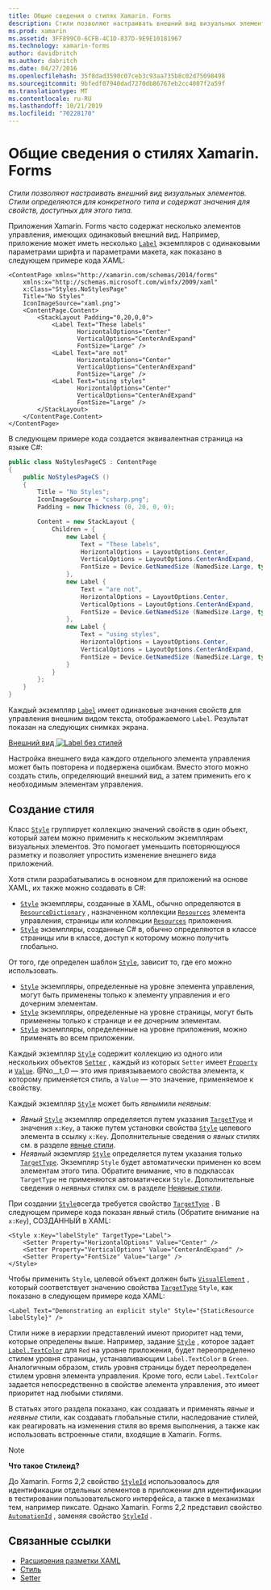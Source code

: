 ```yaml
---
title: Общие сведения о стилях Xamarin. Forms
description: Стили позволяют настраивать внешний вид визуальных элементов. Стили определяются для конкретного типа и содержат значения для свойств, доступных для этого типа.
ms.prod: xamarin
ms.assetid: 3FF899C0-6CFB-4C1D-837D-9E9E10181967
ms.technology: xamarin-forms
author: davidbritch
ms.author: dabritch
ms.date: 04/27/2016
ms.openlocfilehash: 35f8dad3590c07ceb3c93aa735b8c02d75098498
ms.sourcegitcommit: 9bfedf07940dad7270db86767eb2cc4007f2a59f
ms.translationtype: MT
ms.contentlocale: ru-RU
ms.lasthandoff: 10/21/2019
ms.locfileid: "70228170"
---
```

# <a name="introduction-to-xamarinforms-styles"></a>Общие сведения о стилях Xamarin. Forms

_Стили позволяют настраивать внешний вид визуальных элементов. Стили определяются для конкретного типа и содержат значения для свойств, доступных для этого типа._

Приложения Xamarin. Forms часто содержат несколько элементов управления, имеющих одинаковый внешний вид. Например, приложение может иметь несколько [`Label`](xref:Xamarin.Forms.Label) экземпляров с одинаковыми параметрами шрифта и параметрами макета, как показано в следующем примере кода XAML:

```xaml
<ContentPage xmlns="http://xamarin.com/schemas/2014/forms"
    xmlns:x="http://schemas.microsoft.com/winfx/2009/xaml"
    x:Class="Styles.NoStylesPage"
    Title="No Styles"
    IconImageSource="xaml.png">
    <ContentPage.Content>
        <StackLayout Padding="0,20,0,0">
            <Label Text="These labels"
                   HorizontalOptions="Center"
                   VerticalOptions="CenterAndExpand"
                   FontSize="Large" />
            <Label Text="are not"
                   HorizontalOptions="Center"
                   VerticalOptions="CenterAndExpand"
                   FontSize="Large" />
            <Label Text="using styles"
                   HorizontalOptions="Center"
                   VerticalOptions="CenterAndExpand"
                   FontSize="Large" />
        </StackLayout>
    </ContentPage.Content>
</ContentPage>
```

В следующем примере кода создается эквивалентная страница на языке C#:

```csharp
public class NoStylesPageCS : ContentPage
{
    public NoStylesPageCS ()
    {
        Title = "No Styles";
        IconImageSource = "csharp.png";
        Padding = new Thickness (0, 20, 0, 0);

        Content = new StackLayout {
            Children = {
                new Label {
                    Text = "These labels",
                    HorizontalOptions = LayoutOptions.Center,
                    VerticalOptions = LayoutOptions.CenterAndExpand,
                    FontSize = Device.GetNamedSize (NamedSize.Large, typeof(Label))
                },
                new Label {
                    Text = "are not",
                    HorizontalOptions = LayoutOptions.Center,
                    VerticalOptions = LayoutOptions.CenterAndExpand,
                    FontSize = Device.GetNamedSize (NamedSize.Large, typeof(Label))
                },
                new Label {
                    Text = "using styles",
                    HorizontalOptions = LayoutOptions.Center,
                    VerticalOptions = LayoutOptions.CenterAndExpand,
                    FontSize = Device.GetNamedSize (NamedSize.Large, typeof(Label))
                }
            }
        };
    }
}
```

Каждый экземпляр [`Label`](xref:Xamarin.Forms.Label) имеет одинаковые значения свойств для управления внешним видом текста, отображаемого `Label`. Результат показан на следующих снимках экрана.

[Внешний вид ![Label без стилей](introduction-images/no-styles.png)](introduction-images/no-styles-large.png#lightbox)

Настройка внешнего вида каждого отдельного элемента управления может быть повторена и подвержена ошибкам. Вместо этого можно создать стиль, определяющий внешний вид, а затем применить его к необходимым элементам управления.

## <a name="create-a-style"></a>Создание стиля

Класс [`Style`](xref:Xamarin.Forms.Style) группирует коллекцию значений свойств в один объект, который затем можно применить к нескольким экземплярам визуальных элементов. Это помогает уменьшить повторяющуюся разметку и позволяет упростить изменение внешнего вида приложений.

Хотя стили разрабатывались в основном для приложений на основе XAML, их также можно создавать в C#:

- [`Style`](xref:Xamarin.Forms.Style) экземпляры, созданные в XAML, обычно определяются в [`ResourceDictionary`](xref:Xamarin.Forms.ResourceDictionary) , назначенном коллекции [`Resources`](xref:Xamarin.Forms.VisualElement.Resources) элемента управления, страницы или коллекции [`Resources`](xref:Xamarin.Forms.Application.Resources) приложения.
- [`Style`](xref:Xamarin.Forms.Style) экземпляры, созданные C# в, обычно определяются в классе страницы или в классе, доступ к которому можно получить глобально.

От того, где определен шаблон [`Style`](xref:Xamarin.Forms.Style), зависит то, где его можно использовать.

- [`Style`](xref:Xamarin.Forms.Style) экземпляры, определенные на уровне элемента управления, могут быть применены только к элементу управления и его дочерним элементам.
- [`Style`](xref:Xamarin.Forms.Style) экземпляры, определенные на уровне страницы, могут быть применены только к странице и ее дочерним элементам.
- [`Style`](xref:Xamarin.Forms.Style) экземпляры, определенные на уровне приложения, можно применять во всем приложении.

Каждый экземпляр [`Style`](xref:Xamarin.Forms.Style) содержит коллекцию из одного или нескольких объектов [`Setter`](xref:Xamarin.Forms.Setter) , каждый из которых `Setter` имеет [`Property`](xref:Xamarin.Forms.Setter.Property) и [`Value`](xref:Xamarin.Forms.Setter.Value). @No__t_0 — это имя привязываемого свойства элемента, к которому применяется стиль, а `Value` — это значение, применяемое к свойству.

Каждый экземпляр [`Style`](xref:Xamarin.Forms.Style) может быть *явным*или *неявным*:

- *Явный* [`Style`](xref:Xamarin.Forms.Style) экземпляр определяется путем указания [`TargetType`](xref:Xamarin.Forms.Style.TargetType) и значения `x:Key`, а также путем установки свойства [`Style`](xref:Xamarin.Forms.NavigableElement.Style) целевого элемента в ссылку `x:Key`. Дополнительные сведения о *явных* стилях см. в разделе [явные стили](~/xamarin-forms/user-interface/styles/explicit.md).
- *Неявный* экземпляр [`Style`](xref:Xamarin.Forms.Style) определяется путем указания только [`TargetType`](xref:Xamarin.Forms.Style.TargetType). Экземпляр `Style` будет автоматически применен ко всем элементам этого типа. Обратите внимание, что в подклассах `TargetType` не применяются автоматически `Style`. Дополнительные сведения о *неявных* стилях см. в разделе [Неявные стили](~/xamarin-forms/user-interface/styles/implicit.md).

При создании [`Style`](xref:Xamarin.Forms.Style)всегда требуется свойство [`TargetType`](xref:Xamarin.Forms.Style.TargetType) . В следующем примере кода показан *явный* стиль (Обратите внимание на `x:Key`), СОЗДАННЫЙ в XAML:

```xaml
<Style x:Key="labelStyle" TargetType="Label">
    <Setter Property="HorizontalOptions" Value="Center" />
    <Setter Property="VerticalOptions" Value="CenterAndExpand" />
    <Setter Property="FontSize" Value="Large" />
</Style>
```

Чтобы применить `Style`, целевой объект должен быть [`VisualElement`](xref:Xamarin.Forms.VisualElement) , который соответствует значению свойства [`TargetType`](xref:Xamarin.Forms.Style.TargetType) `Style`, как показано в следующем примере кода XAML:

```xaml
<Label Text="Demonstrating an explicit style" Style="{StaticResource labelStyle}" />
```

Стили ниже в иерархии представлений имеют приоритет над теми, которые определены выше. Например, задание [`Style`](xref:Xamarin.Forms.Style) , которое задает [`Label.TextColor`](xref:Xamarin.Forms.Label.TextColor) для `Red` на уровне приложения, будет переопределено стилем уровня страницы, устанавливающим `Label.TextColor` в `Green`. Аналогичным образом, стиль уровня страницы будет переопределен стилем уровня элемента управления. Кроме того, если `Label.TextColor` задается непосредственно в свойстве элемента управления, это имеет приоритет над любыми стилями.

В статьях этого раздела показано, как создавать и применять *явные* и *неявные* стили, как создавать глобальные стили, наследование стилей, как реагировать на изменения стиля во время выполнения, а также как использовать встроенные стили, входящие в Xamarin. Forms.

> [!NOTE]
> **Что такое Стилеид?**
>
> До Xamarin. Forms 2,2 свойство [`StyleId`](xref:Xamarin.Forms.Element.StyleId) использовалось для идентификации отдельных элементов в приложении для идентификации в тестировании пользовательского интерфейса, а также в механизмах тем, например пиксате. Однако Xamarin. Forms 2,2 представил свойство [`AutomationId`](xref:Xamarin.Forms.Element.AutomationId) , заменяя свойство [`StyleId`](xref:Xamarin.Forms.Element.StyleId) .

## <a name="related-links"></a>Связанные ссылки

- [Расширения разметки XAML](~/xamarin-forms/xaml/xaml-basics/xaml-markup-extensions.md)
- [Стиль](xref:Xamarin.Forms.Style)
- [Setter](xref:Xamarin.Forms.Setter)
